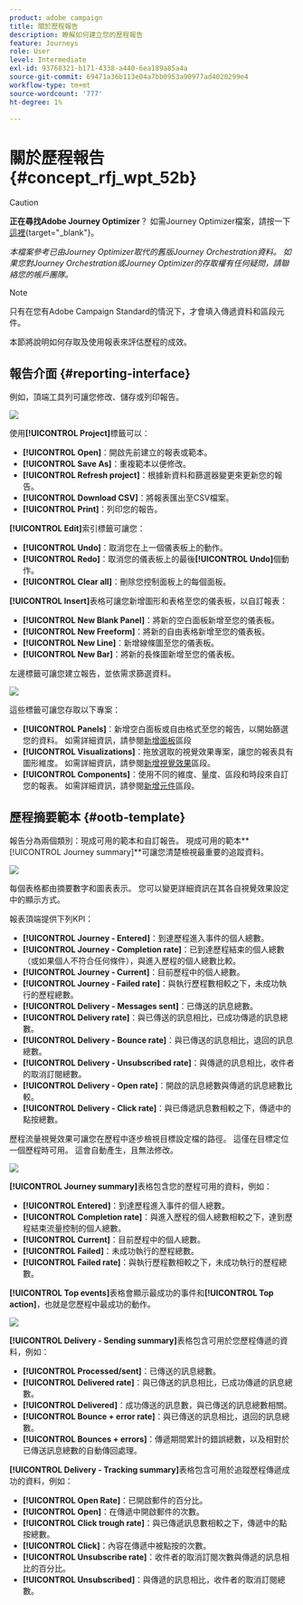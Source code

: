 ```yaml
---
product: adobe campaign
title: 關於歷程報告
description: 瞭解如何建立您的歷程報告
feature: Journeys
role: User
level: Intermediate
exl-id: 93768321-b171-4338-a440-6ea189a85a4a
source-git-commit: 69471a36b113e04a7bb0953a90977ad4020299e4
workflow-type: tm+mt
source-wordcount: '777'
ht-degree: 1%

---
```


# 關於歷程報告 {#concept_rfj_wpt_52b}


>[!CAUTION]
>
>**正在尋找Adobe Journey Optimizer**？ 如需Journey Optimizer檔案，請按一下[這裡](https://experienceleague.adobe.com/zh-hant/docs/journey-optimizer/using/ajo-home){target="_blank"}。
>
>
>_本檔案參考已由Journey Optimizer取代的舊版Journey Orchestration資料。 如果您對Journey Orchestration或Journey Optimizer的存取權有任何疑問，請聯絡您的帳戶團隊。_



>[!NOTE]
>
>只有在您有Adobe Campaign Standard的情況下，才會填入傳遞資料和區段元件。

本節將說明如何存取及使用報表來評估歷程的成效。

## 報告介面 {#reporting-interface}

例如，頂端工具列可讓您修改、儲存或列印報告。

![](../assets/dynamic_report_toolbar.png)

使用&#x200B;**[!UICONTROL Project]**&#x200B;標籤可以：

* **[!UICONTROL Open]**：開啟先前建立的報表或範本。
* **[!UICONTROL Save As]**：重複範本以便修改。
* **[!UICONTROL Refresh project]**：根據新資料和篩選器變更來更新您的報告。
* **[!UICONTROL Download CSV]**：將報表匯出至CSV檔案。
* **[!UICONTROL Print]**：列印您的報告。

**[!UICONTROL Edit]**&#x200B;索引標籤可讓您：

* **[!UICONTROL Undo]**：取消您在上一個儀表板上的動作。
* **[!UICONTROL Redo]**：取消您的儀表板上的最後&#x200B;**[!UICONTROL Undo]**&#x200B;個動作。
* **[!UICONTROL Clear all]**：刪除您控制面板上的每個面板。

**[!UICONTROL Insert]**&#x200B;表格可讓您新增圖形和表格至您的儀表板，以自訂報表：

* **[!UICONTROL New Blank Panel]**：將新的空白面板新增至您的儀表板。
* **[!UICONTROL New Freeform]**：將新的自由表格新增至您的儀表板。
* **[!UICONTROL New Line]**：新增線條圖至您的儀表板。
* **[!UICONTROL New Bar]**：將新的長條圖新增至您的儀表板。

左邊標籤可讓您建立報告，並依需求篩選資料。

![](../assets/dynamic_report_interface.png)

這些標籤可讓您存取以下專案：

* **[!UICONTROL Panels]**：新增空白面板或自由格式至您的報告，以開始篩選您的資料。 如需詳細資訊，請參閱[新增面板](../reporting/creating-your-journey-reports.md#adding-panels)區段
* **[!UICONTROL Visualizations]**：拖放選取的視覺效果專案，讓您的報表具有圖形維度。 如需詳細資訊，請參閱[新增視覺效果](../reporting/creating-your-journey-reports.md#adding-visualizations)區段。
* **[!UICONTROL Components]**：使用不同的維度、量度、區段和時段來自訂您的報表。 如需詳細資訊，請參閱[新增元件](../reporting/creating-your-journey-reports.md#adding-components)區段。

## 歷程摘要範本 {#ootb-template}

報告分為兩個類別：現成可用的範本和自訂報告。
現成可用的範本**[!UICONTROL Journey summary]**&#x200B;可讓您清楚檢視最重要的追蹤資料。

![](../assets/dynamic_report_journey_8.png)

每個表格都由摘要數字和圖表表示。 您可以變更詳細資訊在其各自視覺效果設定中的顯示方式。

報表頂端提供下列KPI：

* **[!UICONTROL Journey - Entered]**：到達歷程進入事件的個人總數。
* **[!UICONTROL Journey - Completion rate]**：已到達歷程結束的個人總數（或如果個人不符合任何條件），與進入歷程的個人總數比較。
* **[!UICONTROL Journey - Current]**：目前歷程中的個人總數。
* **[!UICONTROL Journey - Failed rate]**：與執行歷程數相較之下，未成功執行的歷程總數。
* **[!UICONTROL Delivery - Messages sent]**：已傳送的訊息總數。
* **[!UICONTROL Delivery rate]**：與已傳送的訊息相比，已成功傳遞的訊息總數。
* **[!UICONTROL Delivery - Bounce rate]**：與已傳送的訊息相比，退回的訊息總數。
* **[!UICONTROL Delivery - Unsubscribed rate]**：與傳遞的訊息相比，收件者的取消訂閱總數。
* **[!UICONTROL Delivery - Open rate]**：開啟的訊息總數與傳遞的訊息總數比較。
* **[!UICONTROL Delivery - Click rate]**：與已傳遞訊息數相較之下，傳遞中的點按總數。

歷程流量視覺效果可讓您在歷程中逐步檢視目標設定檔的路徑。 這僅在目標定位一個歷程時可用。 這會自動產生，且無法修改。

![](../assets/dynamic_report_journey_10.png)

**[!UICONTROL Journey summary]**&#x200B;表格包含您的歷程可用的資料，例如：

* **[!UICONTROL Entered]**：到達歷程進入事件的個人總數。
* **[!UICONTROL Completion rate]**：與進入歷程的個人總數相較之下，達到歷程結束流量控制的個人總數。
* **[!UICONTROL Current]**：目前歷程中的個人總數。
* **[!UICONTROL Failed]**：未成功執行的歷程總數。
* **[!UICONTROL Failed rate]**：與執行歷程數相較之下，未成功執行的歷程總數。

**[!UICONTROL Top events]**&#x200B;表格會顯示最成功的事件和&#x200B;**[!UICONTROL Top action]**，也就是您歷程中最成功的動作。

![](../assets/dynamic_report_journey_11.png)

**[!UICONTROL Delivery - Sending summary]**&#x200B;表格包含可用於您歷程傳遞的資料，例如：

* **[!UICONTROL Processed/sent]**：已傳送的訊息總數。
* **[!UICONTROL Delivered rate]**：與已傳送的訊息相比，已成功傳遞的訊息總數。
* **[!UICONTROL Delivered]**：成功傳送的訊息數，與已傳送的訊息總數相關。
* **[!UICONTROL Bounce + error rate]**：與已傳送的訊息相比，退回的訊息總數。
* **[!UICONTROL Bounces + errors]**：傳遞期間累計的錯誤總數，以及相對於已傳送訊息總數的自動傳回處理。

**[!UICONTROL Delivery - Tracking summary]**&#x200B;表格包含可用於追蹤歷程傳遞成功的資料，例如：

* **[!UICONTROL Open Rate]**：已開啟郵件的百分比。
* **[!UICONTROL Open]**：在傳遞中開啟郵件的次數。
* **[!UICONTROL Click trough rate]**：與已傳遞訊息數相較之下，傳遞中的點按總數。
* **[!UICONTROL Click]**：內容在傳遞中被點按的次數。
* **[!UICONTROL Unsubscribe rate]**：收件者的取消訂閱次數與傳遞的訊息相比的百分比。
* **[!UICONTROL Unsubscribed]**：與傳遞的訊息相比，收件者的取消訂閱總數。
